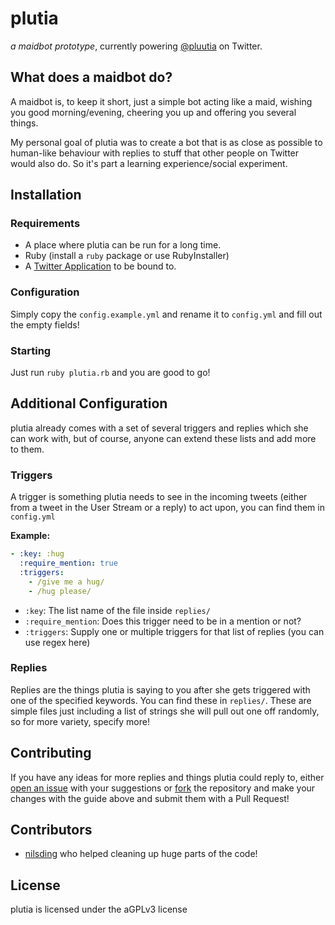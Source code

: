 # plutia

_a maidbot prototype_, currently powering [@pluutia](https://twitter.com/pluutia) on Twitter.

## What does a maidbot do?

A maidbot is, to keep it short, just a simple bot acting like a maid, wishing you good morning/evening, cheering you up and offering you several things.

My personal goal of plutia was to create a bot that is as close as possible to human-like behaviour with replies to stuff that other people on Twitter would also do. So it's part a learning experience/social experiment.

## Installation

### Requirements

* A place where plutia can be run for a long time.
* Ruby (install a `ruby` package or use RubyInstaller)
* A [Twitter Application](https://apps.twitter.com/) to be bound to.

### Configuration

Simply copy the `config.example.yml` and rename it to `config.yml` and fill out the empty fields!

### Starting

Just run `ruby plutia.rb` and you are good to go!

## Additional Configuration

plutia already comes with a set of several triggers and replies which she can work with, but of course, anyone can extend these lists and add more to them.

### Triggers

A trigger is something plutia needs to see in the incoming tweets (either from a tweet in the User Stream or a reply) to act upon, you can find them in `config.yml`

**Example:**
```yml
- :key: :hug
  :require_mention: true
  :triggers:
    - /give me a hug/
    - /hug please/
```

* `:key`: The list name of the file inside `replies/`
* `:require_mention`: Does this trigger need to be in a mention or not?
* `:triggers`: Supply one or multiple triggers for that list of replies (you can use regex here)

### Replies

Replies are the things plutia is saying to you after she gets triggered with one of the specified keywords. You can find these in `replies/`. These are simple files just including a list of strings she will pull out one off randomly, so for more variety, specify more!

## Contributing

If you have any ideas for more replies and things plutia could reply to, either [open an issue](https://github.com/pixeldesu/pluta/issues/new) with your suggestions or [fork](https://github.com/pixeldesu/pluta/fork) the repository and make your changes with the guide above and submit them with a Pull Request!

## Contributors

* [nilsding](https://github.com/nilsding) who helped cleaning up huge parts of the code!

## License

plutia is licensed under the aGPLv3 license

